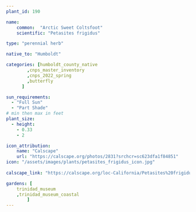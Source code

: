 ```yaml
---
plant_id: 190 

name: 
    common:  "Arctic Sweet Coltsfoot"  
    scientific: "Petasites frigidus"  

type: "perennial herb"

native_to: "Humboldt"

categories: [humboldt_county_native
        ,cnps_master_inventory
        ,cnps_2022_spring
        ,butterfly
      ]

sun_requirements:
  - "Full Sun"
  - "Part Shade"
# min then max in feet
plant_size:
  - height: 
    - 0.33 
    - 2

icon_attribution: 
    name: "Calscape"
    url: "https://calscape.org/photos/2831?srchcr=sc623dfa1f84851"
icon: "/assets/images/plants/petasites_frigidus_icon.jpg"
 
calscape_link: "https://calscape.org/loc-California/Petasites%20frigidus%20(Arctic%20Sweet%20Coltsfoot)"

gardens: [
    trinidad_museum
    ,trinidad_museum_coastal
        ]
---
```


